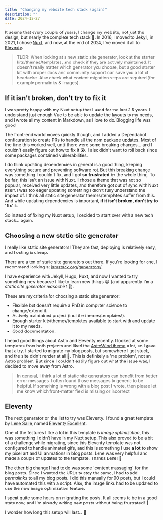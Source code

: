 ```yaml
---
title: "Changing my website tech stack (again)"
description: ""
date: 2024-12-27
---
```


It seems that every couple of years, I change my website, not just the design, but nearly the complete tech stack 😬. In 2016, I moved to Jekyll, in 2021, I chose [Nuxt](https://nuxt.com/), and now, at the end of 2024, I've moved it all to [Eleventy](https://www.11ty.dev/).

> TLDR: When looking at a new static site generator, look at the starter kits/themes/templates, and check if they are actively maintained. It doesn't really matter which generator you choose, but a good starter kit with proper docs and community support can save you a lot of headache. Also check what content migration steps are required (for example permalinks & images).

## If it isn't broken, don't try to fix it

I was pretty happy with my Nuxt setup that I used for the last 3.5 years. I understand just enough Vue to be able to update the layouts to my needs, and I wrote all my content in Markdown, as I love to do. Blogging life was good.

The front-end world moves quickly though, and I added a Dependabot configuration to create PRs to handle all the npm package updates. Most of the time this worked well, until there were some breaking changes... and I couldn't easily figure out how to fix it 😭. I also didn't want to roll back since some packages contained vulnerabilities.

I do think updating dependencies in general is a good thing, keeping everything secure and preventing software rot. But this breaking change was something I couldn't fix, and I got __so frustrated__ by the whole thing. To be fair, this isn't an issue with Nuxt. I chose a theme that was not so popular, received very little updates, and therefore got out of sync with Nuxt itself. I was too eager updating something I didn't fully understand the impact of. I think all static site generator themes/templates suffer from this. And while updating dependencies is important, __if it isn't broken, don't try to 'fix' it__.

So instead of fixing my Nuxt setup, I decided to start over with a new tech stack... again.

## Choosing a new static site generator

I really like static site generators! They are fast, deploying is relatively easy, and hosting is cheap.

There are a ton of static site generators out there. If you're looking for one, I recommend looking at [jamstack.org/generators/](https://jamstack.org/generators/).

I have experience with Jekyll, Hugo, Nuxt, and now I wanted to try something new because I like to learn new things 😁 (and apparently I'm a _static site generator masochist_ 🫠).

These are my criteria for choosing a static site generator:

- Flexible but doesn't require a PhD in computer science to change/extend it.
- Actively maintained project (incl the themes/templates!).
- Enough starter kits/themes/templates available to start with and update it to my needs.
- Good documentation.

I heard good things about Astro and Eleventy recently. I looked at some templates from both projects and liked the [AstroWind theme](https://astro.build/themes/details/astrowind/) a lot, so I gave that a try. I started to migrate my blog posts, but somewhere I got stuck, and the site didn't render at all 🫤. This is definitely a 'me problem', not an Astro problem. But since I couldn't easily figure out what the issue was, I decided to move away from Astro.

> In general, I think a lot of static site generators can benefit from better error messages. I often found those messages to generic to be helpful. If something is wrong with a blog post I wrote, then please let me know which front-matter field is missing or incorrect!

## Eleventy

The next generator on the list to try was Eleventy. I found a great template by [Lene Saile](https://bsky.app/profile/lenesaile.com), named [Eleventy Excellent](https://github.com/madrilene/eleventy-excellent).

One of the features I like a lot in this template is _image optimization_, this was something I didn't have in my Nuxt setup. This also proved to be a bit of a challenge while migrating, since this Eleventy template was not configured to handle animated gifs, and this is something I use __a lot__ to show my pixel art and UI animations in blog posts. Lene was very helpful and made a couple of updates to the template. Thanks Lene! 🙏

The other big change I had to do was some 'content massaging' for the blog posts. Since I wanted the URLs to stay the same, I had to add _permalinks_ to all my blog posts. I did this manually for 90 posts, but I could have automated this with a script. Also, the image links had to be updated to use the new image optimization feature.

I spent quite some hours on migrating the posts. It all seems to be in a good state now, and I'm already writing new posts without being frustrated! 🎉

I wonder how long this setup will last... 🤔